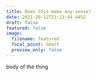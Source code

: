 ```yaml
---
title: Does this make any sense?
date: 2021-10-12T23:13:44.445Z
draft: false
featured: false
image:
  filename: featured
  focal_point: Smart
  preview_only: false
---
```

body of the thing
